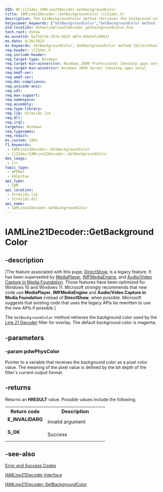 ```yaml
---
UID: NF:il21dec.IAMLine21Decoder.GetBackgroundColor
title: IAMLine21Decoder::GetBackgroundColor (il21dec.h)
description: The GetBackgroundColor method retrieves the background color used by the Line 21 Decoder filter for overlay. The default background color is magenta.
helpviewer_keywords: ["GetBackgroundColor","GetBackgroundColor method [DirectShow]","GetBackgroundColor method [DirectShow]","IAMLine21Decoder interface","IAMLine21Decoder interface [DirectShow]","GetBackgroundColor method","IAMLine21Decoder.GetBackgroundColor","IAMLine21Decoder::GetBackgroundColor","IAMLine21DecoderGetBackgroundColor","dshow.iamline21decoder_getbackgroundcolor","il21dec/IAMLine21Decoder::GetBackgroundColor"]
old-location: dshow\iamline21decoder_getbackgroundcolor.htm
tech.root: dshow
ms.assetid: ba75dc5b-207e-4425-a8fe-8da16fc89921
ms.date: 4/26/2023
ms.keywords: GetBackgroundColor, GetBackgroundColor method [DirectShow], GetBackgroundColor method [DirectShow],IAMLine21Decoder interface, IAMLine21Decoder interface [DirectShow],GetBackgroundColor method, IAMLine21Decoder.GetBackgroundColor, IAMLine21Decoder::GetBackgroundColor, IAMLine21DecoderGetBackgroundColor, dshow.iamline21decoder_getbackgroundcolor, il21dec/IAMLine21Decoder::GetBackgroundColor
req.header: il21dec.h
req.include-header: 
req.target-type: Windows
req.target-min-winverclnt: Windows 2000 Professional [desktop apps only]
req.target-min-winversvr: Windows 2000 Server [desktop apps only]
req.kmdf-ver: 
req.umdf-ver: 
req.ddi-compliance: 
req.unicode-ansi: 
req.idl: 
req.max-support: 
req.namespace: 
req.assembly: 
req.type-library: 
req.lib: Strmiids.lib
req.dll: 
req.irql: 
targetos: Windows
req.typenames: 
req.redist: 
ms.custom: 19H1
f1_keywords:
 - IAMLine21Decoder::GetBackgroundColor
 - il21dec/IAMLine21Decoder::GetBackgroundColor
dev_langs:
 - c++
topic_type:
 - APIRef
 - kbSyntax
api_type:
 - COM
api_location:
 - Strmiids.lib
 - Strmiids.dll
api_name:
 - IAMLine21Decoder.GetBackgroundColor
---
```


# IAMLine21Decoder::GetBackgroundColor


## -description

\[The feature associated with this page, [DirectShow](/windows/win32/directshow/directshow), is a legacy feature. It has been superseded by [MediaPlayer](/uwp/api/Windows.Media.Playback.MediaPlayer), [IMFMediaEngine](/windows/win32/api/mfmediaengine/nn-mfmediaengine-imfmediaengine), and [Audio/Video Capture in Media Foundation](windows/win32/medfound/audio-video-capture-in-media-foundation). Those features have been optimized for Windows 10 and Windows 11. Microsoft strongly recommends that new code use **MediaPlayer**, **IMFMediaEngine** and **Audio/Video Capture in Media Foundation** instead of **DirectShow**, when possible. Microsoft suggests that existing code that uses the legacy APIs be rewritten to use the new APIs if possible.\]

The <code>GetBackgroundColor</code> method retrieves the background color used by the <a href="/windows/desktop/DirectShow/line-21-decoder-filter">Line 21 Decoder</a> filter for overlay. The default background color is magenta.

## -parameters

### -param pdwPhysColor

Pointer to a variable that receives the background color as a pixel color value. The meaning of the pixel value is defined by the bit depth of the filter's current output format.

## -returns

Returns an <b>HRESULT</b> value. Possible values include the following.

<table>
<tr>
<th>Return code</th>
<th>Description</th>
</tr>
<tr>
<td width="40%">
<dl>
<dt><b>E_INVALIDARG</b></dt>
</dl>
</td>
<td width="60%">
Invalid argument

</td>
</tr>
<tr>
<td width="40%">
<dl>
<dt><b>S_OK</b></dt>
</dl>
</td>
<td width="60%">
Success

</td>
</tr>
</table>

## -see-also

<a href="/windows/desktop/DirectShow/error-and-success-codes">Error and Success Codes</a>



<a href="/previous-versions/windows/desktop/api/il21dec/nn-il21dec-iamline21decoder">IAMLine21Decoder Interface</a>



<a href="/windows/desktop/api/il21dec/nf-il21dec-iamline21decoder-setbackgroundcolor">IAMLine21Decoder::SetBackgroundColor</a>